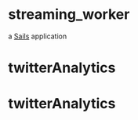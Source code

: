 # streaming_worker

a [Sails](http://sailsjs.org) application
# twitterAnalytics
# twitterAnalytics
